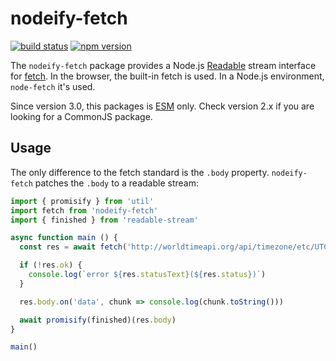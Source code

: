 # nodeify-fetch
[![build status](https://img.shields.io/github/workflow/status/bergos/nodeify-fetch/Test)](https://github.com/bergos/nodeify-fetch/actions/workflows/test.yaml)
[![npm version](https://img.shields.io/npm/v/nodeify-fetch.svg)](https://www.npmjs.com/package/nodeify-fetch)

The `nodeify-fetch` package provides a Node.js [Readable](https://nodejs.org/api/stream.html#stream_class_stream_readable) stream interface for [fetch](https://fetch.spec.whatwg.org/).
In the browser, the built-in fetch is used.
In a Node.js environment, `node-fetch` it's used.

Since version 3.0, this packages is [ESM](https://nodejs.org/api/esm.html) only.
Check version 2.x if you are looking for a CommonJS package.

## Usage

The only difference to the fetch standard is the `.body` property.
`nodeify-fetch` patches the `.body` to a readable stream: 

```javascript
import { promisify } from 'util'
import fetch from 'nodeify-fetch'
import { finished } from 'readable-stream'

async function main () {
  const res = await fetch('http://worldtimeapi.org/api/timezone/etc/UTC')

  if (!res.ok) {
    console.log(`error ${res.statusText}(${res.status})`)
  }

  res.body.on('data', chunk => console.log(chunk.toString()))

  await promisify(finished)(res.body)
}

main()
```
